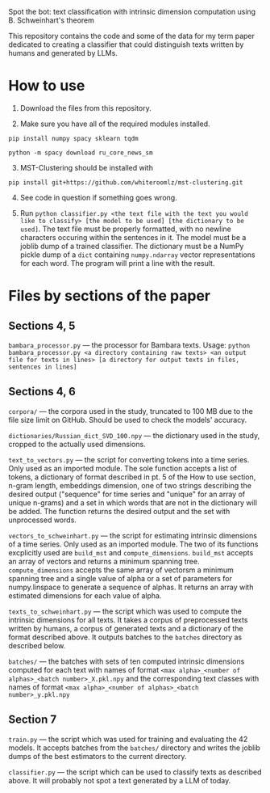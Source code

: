 Spot the bot: text classification with intrinsic dimension computation using B. Schweinhart's theorem

This repository contains the code and some of the data for my term paper dedicated to creating a classifier that could distinguish texts written by humans and generated by LLMs.

# How to use
1. Download the files from this repository.
   
2. Make sure you have all of the required modules installed.

```pip install numpy spacy sklearn tqdm```

```python -m spacy download ru_core_news_sm```

3. MST-Clustering should be installed with

```pip install git+https://github.com/whiteroomlz/mst-clustering.git```

4. See code in question if something goes wrong.
   
5. Run ```python classifier.py <the text file with the text you would like to classify> [the model to be used] [the dictionary to be used]```. The text file must be properly formatted, with no newline characters occuring within the sentences in it. The model must be a joblib dump of a trained classifier. The dictionary must be a NumPy pickle dump of a ```dict``` containing ```numpy.ndarray``` vector representations for each word. The program will print a line with the result.

# Files by sections of the paper
## Sections 4, 5

```bambara_processor.py``` — the processor for Bambara texts. Usage: ```python bambara_processor.py <a directory containing raw texts> <an output file for texts in lines> [a directory for output texts in files, sentences in lines]```

## Sections 4, 6

```corpora/``` — the corpora used in the study, truncated to 100 MB due to the file size limit on GitHub. Should be used to check the models' accuracy.

```dictionaries/Russian_dict_SVD_100.npy``` — the dictionary used in the study, cropped to the actually used dimensions.

```text_to_vectors.py``` — the script for converting tokens into a time series. Only used as an imported module. The sole function accepts a list of tokens, a dictionary of format described in pt. 5 of the How to use section, n-gram length, embeddings dimension, one of two strings describing the desired output ("sequence" for time series and "unique" for an array of unique n-grams) and a set in which words that are not in the dictionary will be added. The function returns the desired output and the set with unprocessed words.

```vectors_to_schweinhart.py``` — the script for estimating intrinsic dimensions of a time series. Only used as an imported module. The two of its functions excplicitly used are ```build_mst``` and ```compute_dimensions```. ```build_mst``` accepts an array of vectors and returns a minimum spanning tree. ```compute_dimensions``` accepts the same array of vectorsm a minimum spanning tree and a single value of alpha or a set of parameters for numpy.linspace to generate a sequence of alphas. It returns an array with estimated dimensions for each value of alpha.

```texts_to_schweinhart.py``` — the script which was used to compute the intrinsic dimensions for all texts. It takes a corpus of preprocessed texts written by humans, a corpus of generated texts and a dictionary of the format described above. It outputs batches to the ```batches``` directory as described below.

```batches/``` — the batches with sets of ten computed intrinsic dimensions computed for each text with names of format ```<max alpha>_<number of alphas>_<batch number>_X.pkl.npy``` and the corresponding text classes with names of format  ```<max alpha>_<number of alphas>_<batch number>_y.pkl.npy```

## Section 7
```train.py``` — the script which was used for training and evaluating the 42 models. It accepts batches from the ```batches/``` directory and writes the joblib dumps of the best estimators to the current directory.

```classifier.py``` — the script which can be used to classify texts as described above. It will probably not spot a text generated by a LLM of today.

